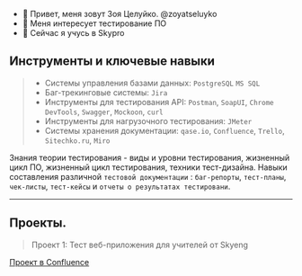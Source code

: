- 👋 Привет, меня зовут Зоя Целуйко. @zoyatseluyko
- 👀 Меня интересует тестирование ПО
- 🌱 Сейчас я учусь в Skypro

## Инструменты и ключевые навыки

> - Системы управления базами данных: ``PostgreSQL`` ``MS SQL``
> - Баг-трекинговые системы: ``Jira``
> - Инструменты для тестирования API:  ``Postman``, ``SoapUI``, ``Chrome DevTools``, ``Swagger``, ``Mockoon``, ``curl``
> - Инструменты для нагрузочного тестирования: ``JMeter``
> - Системы хранения документации: ``qase.io``, ``Confluence``, ``Trello``, ``Sitechko.ru``, ``Miro``

Знания теории тестирования - виды и уровни тестирования, жизненный цикл ПО, жизненный цикл тестирования, техники тест-дизайна.
Навыки составления различной ``тестовой документации`` : ``баг-репорты``, ``тест-планы``, ``чек-листы``, ``тест-кейсы`` и ``отчеты о результатах тестировани``.

---
## Проекты.
> Проект 1: Тест веб-приложения для учителей от Skyeng

[Проект в Confluence](https://qa-bug-bug-report.atlassian.net/wiki/spaces/~63d1a64169f341de3f3d049a/pages/425985/1+2)








